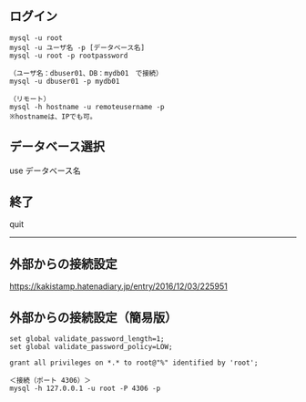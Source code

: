 ## ログイン
```
mysql -u root
mysql -u ユーザ名 -p [データベース名]
mysql -u root -p rootpassword

（ユーザ名：dbuser01、DB：mydb01　で接続）
mysql -u dbuser01 -p mydb01

（リモート）
mysql -h hostname -u remoteusername -p
※hostnameは、IPでも可。
```
## データベース選択
use データベース名

## 終了
quit

_________________________________________________________

## 外部からの接続設定
https://kakistamp.hatenadiary.jp/entry/2016/12/03/225951

## 外部からの接続設定（簡易版）
```
set global validate_password_length=1;
set global validate_password_policy=LOW;

grant all privileges on *.* to root@"%" identified by 'root';

＜接続（ポート 4306）＞
mysql -h 127.0.0.1 -u root -P 4306 -p
```

